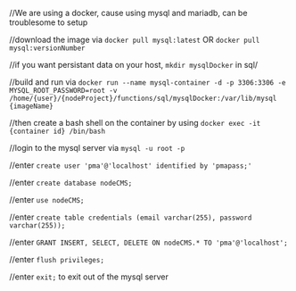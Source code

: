 //We are using a docker, cause using mysql and mariadb, can be troublesome to setup

//download the image via `docker pull mysql:latest` OR `docker pull mysql:versionNumber`

//if you want persistant data on your host, `mkdir mysqlDocker` in sql/

//build and run via `docker run --name mysql-container -d -p 3306:3306 -e MYSQL_ROOT_PASSWORD=root -v /home/{user}/{nodeProject}/functions/sql/mysqlDocker:/var/lib/mysql {imageName}`


//then create a bash shell on the container by using `docker exec -it {container id} /bin/bash`

//login to the mysql server via `mysql -u root -p`

//enter `create user 'pma'@'localhost' identified by 'pmapass;'`

//enter `create database nodeCMS;`

//enter `use nodeCMS;`

//enter `create table credentials (email varchar(255), password varchar(255));`

//enter `GRANT INSERT, SELECT, DELETE ON nodeCMS.* TO 'pma'@'localhost';`

//enter `flush privileges;`

//enter `exit;` to exit out of the mysql server